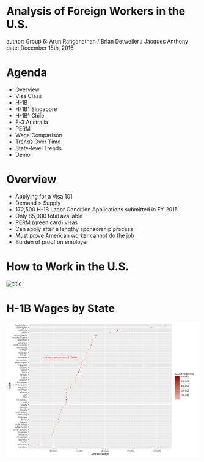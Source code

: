 Analysis of Foreign Workers in the U.S.
========================================================
author: Group 6: 
Arun Ranganathan / Brian Detweiler / Jacques Anthony
date: December 15th, 2016

Agenda
========================================================
 - Overview
 - Visa Class
  - H-1B
  - H-1B1 Singapore
  - H-1B1 Chile
  - E-3 Australia
  - PERM
 - Wage Comparison
 - Trends Over Time
 - State-level Trends
 - Demo


Overview
========================================================

 - Applying for a Visa 101
 - Demand > Supply
  - 172,500 H-1B Labor Condition Applications submitted in FY 2015
  - Only 85,000 total available
 - PERM (green card) visas
  - Can apply after a lengthy sponsorship process
  - Must prove American worker cannot do the job 
  - Burden of proof on employer

How to Work in the U.S.
========================================================

![title](how_to_work_in_the_us.png)

H-1B Wages by State
========================================================

![plot of chunk unnamed-chunk-1](group6_presentation-figure/unnamed-chunk-1-1.png)
